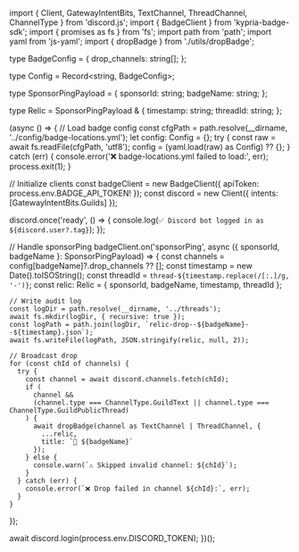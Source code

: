 import {
  Client,
  GatewayIntentBits,
  TextChannel,
  ThreadChannel,
  ChannelType
} from 'discord.js';
import { BadgeClient } from 'kypria-badge-sdk';
import { promises as fs } from 'fs';
import path from 'path';
import yaml from 'js-yaml';
import { dropBadge } from './utils/dropBadge';

type BadgeConfig = {
  drop_channels: string[];
};

type Config = Record<string, BadgeConfig>;

type SponsorPingPayload = {
  sponsorId: string;
  badgeName: string;
};

type Relic = SponsorPingPayload & {
  timestamp: string;
  threadId: string;
};

(async () => {
  // Load badge config
  const cfgPath = path.resolve(__dirname, '../config/badge-locations.yml');
  let config: Config = {};
  try {
    const raw = await fs.readFile(cfgPath, 'utf8');
    config = (yaml.load(raw) as Config) ?? {};
  } catch (err) {
    console.error('❌ badge-locations.yml failed to load:', err);
    process.exit(1);
  }

  // Initialize clients
  const badgeClient = new BadgeClient({ apiToken: process.env.BADGE_API_TOKEN! });
  const discord = new Client({ intents: [GatewayIntentBits.Guilds] });

  discord.once('ready', () => {
    console.log(`✅ Discord bot logged in as ${discord.user?.tag}`);
  });

  // Handle sponsorPing
  badgeClient.on('sponsorPing', async ({ sponsorId, badgeName }: SponsorPingPayload) => {
    const channels = config[badgeName]?.drop_channels ?? [];
    const timestamp = new Date().toISOString();
    const threadId = `thread-${timestamp.replace(/[:.]/g, '-')}`;
    const relic: Relic = { sponsorId, badgeName, timestamp, threadId };

    // Write audit log
    const logDir = path.resolve(__dirname, '../threads');
    await fs.mkdir(logDir, { recursive: true });
    const logPath = path.join(logDir, `relic-drop--${badgeName}--${timestamp}.json`);
    await fs.writeFile(logPath, JSON.stringify(relic, null, 2));

    // Broadcast drop
    for (const chId of channels) {
      try {
        const channel = await discord.channels.fetch(chId);
        if (
          channel &&
          (channel.type === ChannelType.GuildText || channel.type === ChannelType.GuildPublicThread)
        ) {
          await dropBadge(channel as TextChannel | ThreadChannel, {
            ...relic,
            title: `🏅 ${badgeName}`
          });
        } else {
          console.warn(`⚠️ Skipped invalid channel: ${chId}`);
        }
      } catch (err) {
        console.error(`❌ Drop failed in channel ${chId}:`, err);
      }
    }
  });

  await discord.login(process.env.DISCORD_TOKEN);
})();
